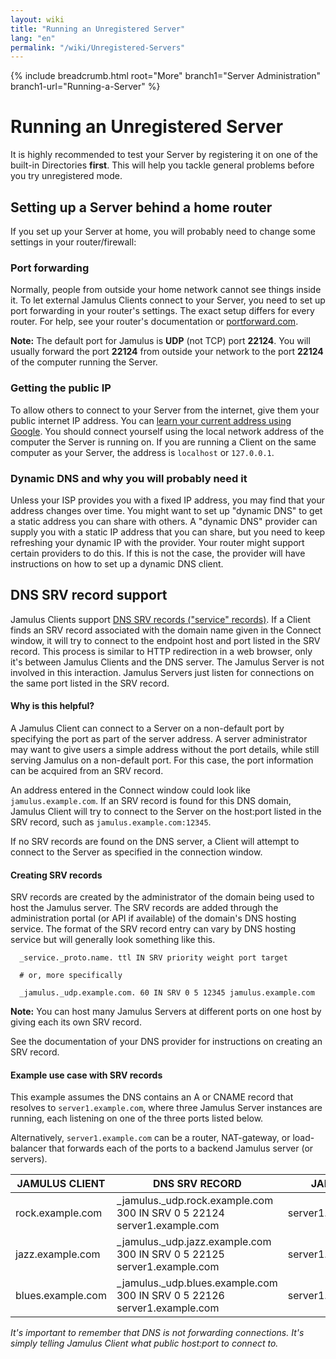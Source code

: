 ```yaml
---
layout: wiki
title: "Running an Unregistered Server"
lang: "en"
permalink: "/wiki/Unregistered-Servers"
---
```


{% include breadcrumb.html root="More" branch1="Server Administration" branch1-url="Running-a-Server" %}

# Running an Unregistered Server

It is highly recommended to test your Server by registering it on one of the built-in Directories **first**. This will help you tackle general problems before you try unregistered mode.

## Setting up a Server behind a home router

If you set up your Server at home, you will probably need to change some settings in your router/firewall:

### Port forwarding

Normally, people from outside your home network cannot see things inside it. To let external Jamulus Clients connect to your Server, you need to set up port forwarding in your router's settings. The exact setup differs for every router. For help, see your router's documentation or [portforward.com](https://portforward.com).

**Note:** The default port for Jamulus is **UDP** (not TCP) port **22124**. You will usually forward the port **22124** from outside your network to the port **22124** of the computer running the Server.

### Getting the public IP

To allow others to connect to your Server from the internet, give them your public internet IP address. You can [learn your current address using Google](https://www.google.com/search?q=what+is+my+ip).
You should connect yourself using the local network address of the computer the Server is running on. If you are running a Client on the same computer as your Server, the address is `localhost` or `127.0.0.1`.


### Dynamic DNS and why you will probably need it

Unless your ISP provides you with a fixed IP address, you may find that your address changes over time. You might want to set up "dynamic DNS" to get a static address you can share with others. A "dynamic DNS" provider can supply you with a static IP address that you can share, but you need to keep refreshing your dynamic IP with the provider. Your router might support certain providers to do this. If this is not the case, the provider will have instructions on how to set up a dynamic DNS client.

## DNS SRV record support

Jamulus Clients support [DNS SRV records ("service" records)](https://en.wikipedia.org/wiki/SRV_record). If a Client finds an SRV record associated with the domain name given in the Connect window, it will try to connect to the endpoint host and port listed in the SRV record. This process is similar to HTTP redirection in a web browser, only it's between Jamulus Clients and the DNS server. The Jamulus Server is not involved in this interaction. Jamulus Servers just listen for connections on the same port listed in the SRV record.

#### Why is this helpful?

A Jamulus Client can connect to a Server on a non-default port by specifying the port as part of the server address. A server administrator may want to give users a simple address without the port details, while still serving Jamulus on a non-default port. For this case, the port information can be acquired from an SRV record.

An address entered in the Connect window could look like ```jamulus.example.com```. If an SRV record is found for this DNS domain, Jamulus Client will try to connect to the Server on the host:port listed in the SRV record, such as ```jamulus.example.com:12345```.

If no SRV records are found on the DNS server, a Client will attempt to connect to the Server as specified in the connection window.

#### Creating SRV records

SRV records are created by the administrator of the domain being used to host the Jamulus server. The SRV records are added through the administration portal (or API if available) of the domain's DNS hosting service. The format of the SRV record entry can vary by DNS hosting service but will generally look something like this.

~~~
  _service._proto.name. ttl IN SRV priority weight port target
  
  # or, more specifically
  
  _jamulus._udp.example.com. 60 IN SRV 0 5 12345 jamulus.example.com
~~~

**Note:** You can host many Jamulus Servers at different ports on one host by giving each its own SRV record.

See the documentation of your DNS provider for instructions on creating an SRV record.

#### Example use case with SRV records

This example assumes the DNS contains an A or CNAME record that resolves to ```server1.example.com```, where three Jamulus Server instances are running, each listening on one of the three ports listed below.

Alternatively, `server1.example.com` can be a router, NAT-gateway, or load-balancer that forwards each of the ports to a backend Jamulus server (or servers).


| JAMULUS CLIENT     |  DNS SRV RECORD                                                             | JAMULUS SERVER             |
| ------------------ | --------------------------------------------------------------------------- | -------------------------- |
| rock.example.com  |  _jamulus._udp.rock.example.com 300 IN SRV 0 5 22124 server1.example.com  | server1.example.com:22124 |
| jazz.example.com  |  _jamulus._udp.jazz.example.com 300 IN SRV 0 5 22125 server1.example.com  | server1.example.com:22125 |
| blues.example.com |  _jamulus._udp.blues.example.com 300 IN SRV 0 5 22126 server1.example.com | server1.example.com:22126 |

*It's important to remember that DNS is not forwarding connections. It's simply telling Jamulus Client what public host:port to connect to.*

